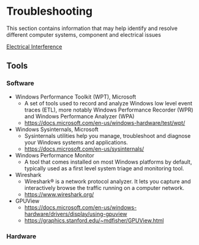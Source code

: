 # Troubleshooting

This section contains information that may help identify and resolve different computer systems, component and electrical issues

[Electrical Interference](ELECTRICALINTERFERENCE.MD)

## Tools
### Software
  * Windows Performance Toolkit (WPT), Microsoft
    * A set of tools used to record and analyze Windows low level event traces (ETL), more notably Windows Performance Recorder (WPR) and Windows Performance Analyzer (WPA)
    * https://docs.microsoft.com/en-us/windows-hardware/test/wpt/
  * Windows Sysinternals, Microsoft
    * Sysinternals utilities help you manage, troubleshoot and diagnose your Windows systems and applications.
    * https://docs.microsoft.com/en-us/sysinternals/
  * Windows Performance Monitor
    * A tool that comes installed on most Windows platforms by default, typically used as a first level system triage and monitoring tool.
  * Wireshark
    * Wireshark® is a network protocol analyzer. It lets you capture and interactively browse the traffic running on a computer network.
    * https://www.wireshark.org/
  * GPUView
    * https://docs.microsoft.com/en-us/windows-hardware/drivers/display/using-gpuview
    * https://graphics.stanford.edu/~mdfisher/GPUView.html
   
### Hardware
